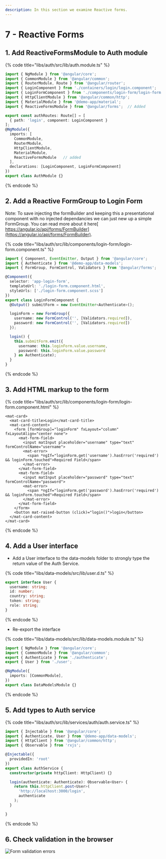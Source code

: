 ```yaml
---
description: In this section we examine Reactive forms.
---
```


# 7 - Reactive Forms

## 1. Add ReactiveFormsModule to Auth module

{% code title="libs/auth/src/lib/auth.module.ts" %}
```typescript
import { NgModule } from '@angular/core';
import { CommonModule } from '@angular/common';
import { RouterModule, Route } from '@angular/router';
import { LoginComponent } from './containers/login/login.component';
import { LoginFormComponent } from './components/login-form/login-form.component';
import { HttpClientModule } from '@angular/common/http';
import { MaterialModule } from '@demo-app/material';
import { ReactiveFormsModule } from '@angular/forms';  // Added

export const authRoutes: Route[] = [
  { path: 'login', component: LoginComponent }
];
@NgModule({
  imports: [
    CommonModule,
    RouterModule,
    HttpClientModule,
    MaterialModule,
    ReactiveFormsModule   // added
  ],
  declarations: [LoginComponent, LoginFormComponent]
})
export class AuthModule {}

```
{% endcode %}

## 2. Add a Reactive FormGroup to Login Form

Note: To save injecting the formBuilder and keeping this a presentational component with no injected dependancies we can just new up a simple FormGroup. You can read more about it here[ https://angular.io/api/forms/FormBuilder](https://angular.io/api/forms/FormBuilder).

{% code title="libs/auth/src/lib/components/login-form/login-form.component.ts" %}
```typescript
import { Component, EventEmitter, Output } from '@angular/core';
import { Authenticate } from '@demo-app/data-models';
import { FormGroup, FormControl, Validators } from '@angular/forms';

@Component({
  selector: 'app-login-form',
  templateUrl: './login-form.component.html',
  styleUrls: ['./login-form.component.scss']
})
export class LoginFormComponent {
  @Output() submitForm = new EventEmitter<Authenticate>();

  loginForm = new FormGroup({
    username: new FormControl('', [Validators.required]),
    password: new FormControl('', [Validators.required])
  });

  login() {
    this.submitForm.emit({
      username: this.loginForm.value.username,
      password: this.loginForm.value.password
    } as Authenticate);
  }
}
```
{% endcode %}

## 3. Add HTML markup to the form

{% code title="libs/auth/src/lib/components/login-form/login-form.component.html" %}
```markup
<mat-card>
  <mat-card-title>Login</mat-card-title>
  <mat-card-content>
    <form [formGroup]="loginForm" fxLayout="column" fxLayoutAlign="center none">
      <mat-form-field>
        <input matInput placeholder="username" type="text" formControlName="username">
        <mat-error>
          <span *ngIf="loginForm.get('username').hasError('required') && loginForm.touched">Required Field</span>
        </mat-error>
      </mat-form-field>
      <mat-form-field>
        <input matInput placeholder="password" type="text" formControlName="password">
        <mat-error>
          <span *ngIf="loginForm.get('password').hasError('required') && loginForm.touched">Required Field</span>
        </mat-error>
      </mat-form-field>
    </form>
    <button mat-raised-button (click)="login()">login</button>
  </mat-card-content>
</mat-card>

```
{% endcode %}

## 4. Add a User interface

* Add a User interface to the data-models folder to strongly type the return value of the Auth Service.

{% code title="libs/data-models/src/lib/user.d.ts" %}
```typescript
export interface User {
  username: string;
  id: number;
  country: string;
  token: string;
  role: string;
}
```
{% endcode %}

* Re-export the interface

{% code title="libs/data-models/src/lib/data-models.module.ts" %}
```typescript
import { NgModule } from '@angular/core';
import { CommonModule } from '@angular/common';
export { Authenticate } from './authenticate';
export { User } from './user';

@NgModule({
  imports: [CommonModule],
})
export class DataModelsModule {}

```
{% endcode %}

## 5. Add types to Auth service

{% code title="libs/auth/src/lib/services/auth/auth.service.ts" %}
```typescript
import { Injectable } from '@angular/core';
import { Authenticate, User } from '@demo-app/data-models';
import { HttpClient } from '@angular/common/http';
import { Observable } from 'rxjs';

@Injectable({
  providedIn: 'root'
})
export class AuthService {
  constructor(private httpClient: HttpClient) {}

  login(authenticate: Authenticate): Observable<User> {
    return this.httpClient.post<User>(
      'http://localhost:3000/login',
      authenticate
    );
  }

}

```
{% endcode %}

## 6. Check validation in the browser

![Form validation errors](.gitbook/assets/image.png)



